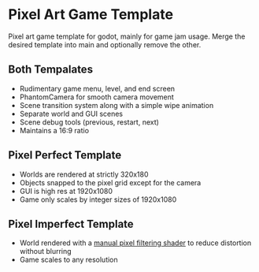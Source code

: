 # Pixel Art Game Template
Pixel art game template for godot, mainly for game jam usage.
Merge the desired template into main and optionally remove the other.

## Both Tempalates
 - Rudimentary game menu, level, and end screen
 - PhantomCamera for smooth camera movement
 - Scene transition system along with a simple wipe animation
 - Separate world and GUI scenes
 - Scene debug tools (previous, restart, next)
 - Maintains a 16:9 ratio

## Pixel Perfect Template
 - Worlds are rendered at strictly 320x180
 - Objects snapped to the pixel grid except for the camera
 - GUI is high res at 1920x1080
 - Game only scales by integer sizes of 1920x1080

## Pixel Imperfect Template
 - World rendered with a [manual pixel filtering shader](https://colececil.dev/blog/2017/scaling-pixel-art-without-destroying-it/) to reduce distortion without blurring
 - Game scales to any resolution
